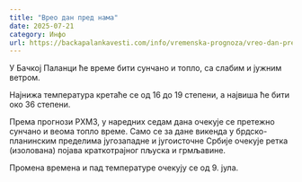 ```yaml
---
title: "Врео дан пред нама"
date: 2025-07-21
category: Инфо
url: https://backapalankavesti.com/info/vremenska-prognoza/vreo-dan-pred-nama/
---
```


У Бачкој Паланци ће време бити сунчано и топло, са слабим и јужним ветром.

Најнижа температура кретаће се од 16 до 19 степени, а највиша ће бити око 36 степени.

Према прогнози РХМЗ, у наредних седам дана очекује се претежно сунчано и веома топло време. Само се за дане викенда у брдско-планинским пределима југозападне и југоисточне Србије очекује ретка (изолована) појава краткотрајног пљуска и грмљавине.

Промена времена и пад температуре очекују се од 9. јула.
